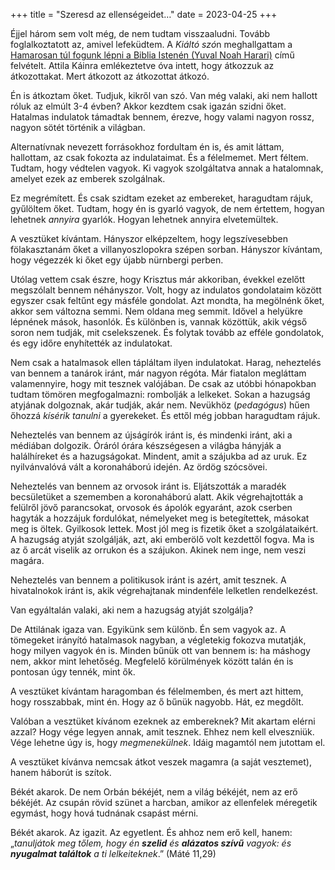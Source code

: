 +++
title = "Szeresd az ellenségeidet…"
date = 2023-04-25
+++

Éjjel három sem volt még,
de nem tudtam visszaaludni.
Tovább foglalkoztatott az,
amivel lefeküdtem.
A <cite>Kiáltó szó</cite>n meghallgattam a
[Hamarosan túl fogunk lépni a Biblia Istenén (Yuval Noah Harari)][1]
című felvételt.
Attila Káinra emlékeztetve óva intett,
hogy átkozzuk az átkozottakat.
Mert átkozott az átkozottat átkozó.

[1]: https://kialtoszo.hu/hamarosan-tul-fogunk-lepni-a-biblia-istenen-yuval-noah-harari/ 

Én is átkoztam őket.
Tudjuk, kikről van szó.
Van még valaki, aki nem hallott róluk az elmúlt 3-4 évben?
Akkor kezdtem csak igazán szidni őket.
Hatalmas indulatok támadtak bennem,
érezve, hogy valami nagyon rossz, nagyon sötét
történik a világban.

Alternatívnak nevezett forrásokhoz fordultam én is,
és amit láttam, hallottam,
az csak fokozta az indulataimat.
És a félelmemet.
Mert féltem.
Tudtam, hogy védtelen vagyok.
Ki vagyok szolgáltatva annak a hatalomnak,
amelyet ezek az emberek szolgálnak.

Ez megrémített.
És csak szidtam ezeket az embereket,
haragudtam rájuk,
gyűlöltem őket.
Tudtam, hogy én is gyarló vagyok,
de nem értettem,
hogyan lehetnek *annyira* gyarlók.
Hogyan lehetnek annyira elvetemültek.

A vesztüket kívántam.
Hányszor elképzeltem,
hogy legszívesebben fölakasztanám őket a villanyoszlopokra
szépen sorban.
Hányszor kívántam,
hogy végezzék ki őket egy újabb nürnbergi perben.

Utólag vettem csak észre,
hogy Krisztus már akkoriban, évekkel ezelőtt megszólalt bennem néhányszor.
Volt, hogy az indulatos gondolataim között
egyszer csak feltűnt egy másféle gondolat.
Azt mondta,
ha megölnénk őket,
akkor sem változna semmi.
Nem oldana meg semmit.
Idővel a helyükre lépnének mások, hasonlók.
És különben is, vannak közöttük,
akik végső soron nem tudják, mit cselekszenek.
És folytak tovább az efféle gondolatok,
és egy időre enyhítették az indulatokat.

Nem csak a hatalmasok ellen
tápláltam ilyen indulatokat.
Harag, neheztelés van bennem a tanárok iránt,
már nagyon régóta.
Már fiatalon megláttam valamennyire,
hogy mit tesznek valójában.
De csak az utóbbi hónapokban
tudtam tömören megfogalmazni:
rombolják a lelkeket.
Sokan a hazugság atyjának dolgoznak,
akár tudják, akár nem.
Nevükhöz (<i>pedagógus</i>) hűen
őhozzá *kísérik tanulni* a gyerekeket.
És ettől még jobban haragudtam rájuk.

Neheztelés van bennem az újságírók iránt is,
és mindenki iránt, aki a médiában dolgozik.
Óráról órára készségesen a világba hányják
a halálhíreket és a hazugságokat.
Mindent, amit a szájukba ad az uruk.
Ez nyilvánvalóvá vált a koronaháború idején.
Az ördög szócsövei.

Neheztelés van bennem az orvosok iránt is.
Eljátszották a maradék
becsületüket a szememben a koronaháború alatt.
Akik végrehajtották a felülről jövő parancsokat,
orvosok és ápolók egyaránt,
azok cserben hagyták a hozzájuk fordulókat,
némelyeket meg is betegítettek,
másokat meg is öltek.
Gyilkosok lettek.
Most jól meg is fizetik őket a szolgálataikért.
A hazugság atyját szolgálják,
azt, aki emberölő volt kezdettől fogva.
Ma is az ő arcát viselik az orrukon és a szájukon.
Akinek nem inge, nem veszi magára.

Neheztelés van bennem
a politikusok iránt is azért, amit tesznek.
A hivatalnokok iránt is,
akik végrehajtanak mindenféle lelketlen rendelkezést.

Van egyáltalán valaki,
aki nem a hazugság atyját szolgálja?

De Attilának igaza van.
Egyikünk sem különb.
Én sem vagyok az.
A tömegeket irányító hatalmasok
nagyban, a végletekig fokozva mutatják,
hogy milyen vagyok én is.
Minden bűnük ott van bennem is:
ha máshogy nem, akkor mint lehetőség.
Megfelelő körülmények között talán
én is pontosan úgy tennék, mint ők.

A vesztüket kívántam haragomban és félelmemben,
és mert azt hittem,
hogy rosszabbak, mint én.
Hogy az ő bűnük nagyobb.
Hát, ez megdőlt.

Valóban a vesztüket kívánom ezeknek az embereknek?
Mit akartam elérni azzal?
Hogy vége legyen annak, amit tesznek.
Ehhez nem kell elveszniük.
Vége lehetne úgy is,
hogy *megmenekülnek*.
Idáig magamtól nem jutottam el.

A vesztüket kívánva nemcsak átkot veszek magamra
(a saját vesztemet),
hanem háborút is szítok.

Békét akarok.
De nem Orbán békéjét,
nem a világ békéjét,
nem az erő békéjét.
Az csupán rövid szünet a harcban,
amikor az ellenfelek méregetik egymást,
hogy hová tudnának csapást mérni.

Békét akarok.
Az igazit.
Az egyetlent.
És ahhoz nem erő kell,
hanem:
„<i>tanuljátok meg tőlem,
hogy én **szelid** és **alázatos szívű** vagyok:
és **nyugalmat találtok** a ti lelkeiteknek</i>.”
(Máté 11,29)
